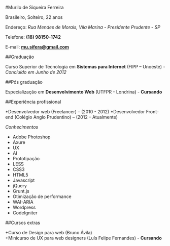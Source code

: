 #Murilo de Siqueira Ferreira

Brasileiro, Solteiro, 22 anos

Endereço: *Rua	Mendes	de	Morais,	Vila	Marina	-	Presidente	Prudente	-	SP*

Telefone: **(18)	98150-1742**

E-mail: **mu.sifera@gmail.com**

##Graduação

Curso	Superior	de	Tecnologia	em	**Sistemas	para	Internet**	(FIPP	–	Unoeste) - *Concluído	em	Junho	de	2012*​


##Pós	graduação

Especialização	em	**Desenvolvimento	Web**	(UTFPR	-	Londrina) - **Cursando**


##Experiência	profissional	

*Desenvolvedor	web	(Freelancer)	–	(2010	-	2012)
*Desenvolvedor	Front-end	(Colégio	Anglo	Prudentino)	–	(2012	–	Atualmente)

*Conhecimentos*	

* Adobe	Photoshop
* Axure
* UX
* AI
* Prototipação
* LESS
* CSS3
* HTML5
* Javascript
* jQuery
* Grunt.js
* Otimização de performance
* WAI-ARIA
* Wordpress
* CodeIgniter

##Cursos extras	

+Curso	de	Design	para	web	(Bruno	Ávila)	
+Minicurso	de	UX	para	web	designers	(Luís	Felipe	Fernandes) - **Cursando**
